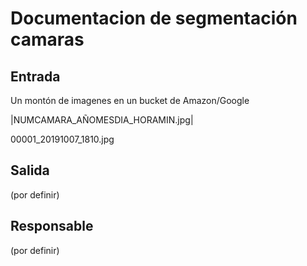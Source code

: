 # Documentacion de segmentación camaras

## Entrada
Un montón de imagenes en un bucket de Amazon/Google

|NUMCAMARA_AÑOMESDIA_HORAMIN.jpg| 

00001_20191007_1810.jpg


## Salida

(por definir)


## Responsable
(por definir)

